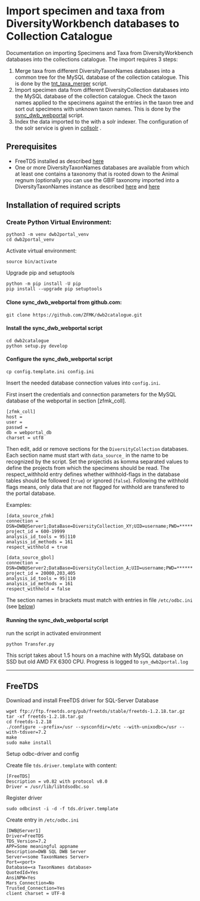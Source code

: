 # Import specimen and taxa from DiversityWorkbench databases to Collection Catalogue

Documentation on importing Specimens and Taxa from DiversityWorkbench databases into the collections catalogue. The import requires 3 steps:


1. Merge taxa from different DiversityTaxonNames databases into a common tree for the MySQL database of the collection catalogue. This is done by the [tnt_taxa_merger](https://github.com/ZFMK/tnt_taxa_merger) script.
2. Import specimen data from different DiversityCollection databases into the MySQL database of the collection catalogue. Check the taxon names applied to the specimens against the entries in the taxon tree and sort out specimens with unknown taxon names. This is done by the [sync_dwb_webportal](https://github.com/ZFMK/dwb2portal) script.
3. Index the data imported to the with a solr indexer. The configuration of the solr service is given in [collsolr](https://github.com/ZFMK/collsolr) .


## Prerequisites

- FreeTDS installed as described [here](https://github.com/ZFMK/dwb2portal#freetds) 
- One or more DiversityTaxonNames databases are available from which at least one contains a taxonomy that is rooted down to the Animal regnum (optionally you can use the GBIF taxonomy imported into a DiversityTaxonNames instance as described [here](https://github.com/ZFMK/gbif2mysql) and [here](https://github.com/ZFMK/gbif2tnt)


## Installation of required scripts

### Create Python Virtual Environment:

    python3 -m venv dwb2portal_venv
    cd dwb2portal_venv


Activate virtual environment:

    source bin/activate

Upgrade pip and setuptools

    python -m pip install -U pip
    pip install --upgrade pip setuptools




#### Clone sync_dwb_webportal from github.com: 

    git clone https://github.com/ZFMK/dwb2catalogue.git

#### Install the sync_dwb_webportal script

    cd dwb2catalogue
    python setup.py develop


#### Configure the sync_dwb_webportal script

    cp config.template.ini config.ini

Insert the needed database connection values into `config.ini`.

First insert the credentials and connection parameters for the MySQL database of the webportal in section [zfmk_coll].


    [zfmk_coll]
    host = 
    user = 
    passwd = 
    db = webportal_db
    charset = utf8


Then edit, add or remove sections for the `DiversityCollection` databases. Each section name must start with `data_source_` in the name to be recognized by the script. Set the projectids as komma separated values to define the projects from which the specimens should be read. The respect_withhold entry defines whether withhold-flags in the database tables should be followed (`true`) or ignored (`false`). Following the withhold flags means, only data that are not flagged for withhold are transfered to the portal database.

Examples:

    [data_source_zfmk]
    connection = DSN=DWB@Server1;DataBase=DiversityCollection_XY;UID=username;PWD=*****
    project_id = 600-19999
    analysis_id_tools = 95|110
    analysis_id_methods = 161
    respect_withhold = true

    [data_source_gbol]
    connection = DSN=DWB@Server2;DataBase=DiversityCollection_A;UID=username;PWD=******
    project_id = 20000,203,405
    analysis_id_tools = 95|110
    analysis_id_methods = 161
    respect_withhold = false

The section names in brackets must match with entries in file `/etc/odbc.ini` (see [below](https://github.com/ZFMK/dwb2portal#freetds))


#### Running the sync_dwb_webportal script

run the script in activated environment

    python Transfer.py

This script takes about 1.5 hours on a machine with MySQL database on SSD but old AMD FX 6300 CPU. Progress is logged to `syn_dwb2portal.log`



----

## FreeTDS

Download and install FreeTDS driver for SQL-Server Database

    wget ftp://ftp.freetds.org/pub/freetds/stable/freetds-1.2.18.tar.gz
    tar -xf freetds-1.2.18.tar.gz
    cd freetds-1.2.18
    ./configure --prefix=/usr --sysconfdir=/etc --with-unixodbc=/usr --with-tdsver=7.2
    make
    sudo make install

Setup odbc-driver and config

Create file `tds.driver.template` with content:

    [FreeTDS]
    Description = v0.82 with protocol v8.0
    Driver = /usr/lib/libtdsodbc.so


Register driver

    sudo odbcinst -i -d -f tds.driver.template

Create entry in `/etc/odbc.ini` 

    [DWB@Server1] 
    Driver=FreeTDS
    TDS_Version=7.2
    APP=Some meaningful appname
    Description=DWB SQL DWB Server
    Server=<some TaxonNames Server>
    Port=<port>
    Database=<a TaxonNames database>
    QuotedId=Yes
    AnsiNPW=Yes
    Mars_Connection=No
    Trusted_Connection=Yes
    client charset = UTF-8






